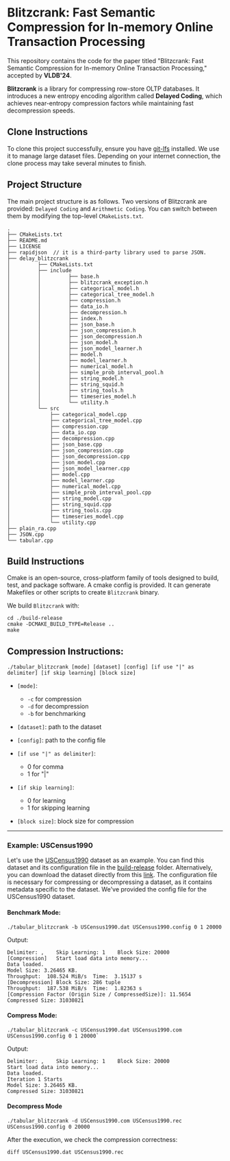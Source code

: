 # Blitzcrank: Fast Semantic Compression for In-memory Online Transaction Processing

This repository contains the code for the paper titled "Blitzcrank: Fast Semantic Compression for In-memory Online Transaction Processing," accepted by **VLDB'24**.

**Blitzcrank** is a library for compressing row-store OLTP databases. It introduces a new entropy encoding algorithm called **Delayed Coding**, which achieves near-entropy compression factors while maintaining fast decompression speeds.

## Clone Instructions

To clone this project successfully, ensure you have [git-lfs](https://git-lfs.com/) installed. We use it to manage large dataset files. Depending on your internet connection, the clone process may take several minutes to finish.

## Project Structure

The main project structure is as follows. Two versions of Blitzcrank are provided: `Delayed Coding` and `Arithmetic Coding`. You can switch between them by modifying the top-level `CMakeLists.txt`.


```
.
├── CMakeLists.txt
├── README.md
├── LICENSE
├── rapidjson  // it is a third-party library used to parse JSON.
├── delay_blitzcrank
│         ├── CMakeLists.txt
│         ├── include
│         │         ├── base.h
│         │         ├── blitzcrank_exception.h
│         │         ├── categorical_model.h
│         │         ├── categorical_tree_model.h
│         │         ├── compression.h
│         │         ├── data_io.h
│         │         ├── decompression.h
│         │         ├── index.h
│         │         ├── json_base.h
│         │         ├── json_compression.h
│         │         ├── json_decompression.h
│         │         ├── json_model.h
│         │         ├── json_model_learner.h
│         │         ├── model.h
│         │         ├── model_learner.h
│         │         ├── numerical_model.h
│         │         ├── simple_prob_interval_pool.h
│         │         ├── string_model.h
│         │         ├── string_squid.h
│         │         ├── string_tools.h
│         │         ├── timeseries_model.h
│         │         └── utility.h
│         └── src
│             ├── categorical_model.cpp
│             ├── categorical_tree_model.cpp
│             ├── compression.cpp
│             ├── data_io.cpp
│             ├── decompression.cpp
│             ├── json_base.cpp
│             ├── json_compression.cpp
│             ├── json_decompression.cpp
│             ├── json_model.cpp
│             ├── json_model_learner.cpp
│             ├── model.cpp
│             ├── model_learner.cpp
│             ├── numerical_model.cpp
│             ├── simple_prob_interval_pool.cpp
│             ├── string_model.cpp
│             ├── string_squid.cpp
│             ├── string_tools.cpp
│             ├── timeseries_model.cpp
│             └── utility.cpp
├── plain_ra.cpp
├── JSON.cpp
└── tabular.cpp

```


## Build Instructions


Cmake is an open-source, cross-platform family of tools designed to build, test, and package software. A cmake config is provided. It can generate Makefiles or other scripts to create `Blitzcrank` binary.

We build `Blitzcrank` with:

```shell
cd ./build-release
cmake -DCMAKE_BUILD_TYPE=Release ..
make
```


## Compression Instructions:

```shell
./tabular_blitzcrank [mode] [dataset] [config] [if use "|" as delimiter] [if skip learning] [block size]
```

- `[mode]`: 
    - `-c` for compression
    - `-d` for decompression
    - `-b` for benchmarking

- `[dataset]`: path to the dataset

- `[config]`: path to the config file

- `[if use "|" as delimiter]`: 
    - 0 for comma
    - 1 for "|"

- `[if skip learning]`: 
    - 0 for learning
    - 1 for skipping learning

- `[block size]`: block size for compression

----

### Example: USCensus1990

Let's use the [USCensus1990](https://archive.ics.uci.edu/ml/datasets/US+Census+Data+(1990)) dataset as an example. You can find this dataset and its configuration file in the [build-release](https://github.com/YimingQiao/Blitzcrank/tree/main/build-release) folder. Alternatively, you can download the dataset directly from this [link](https://drive.google.com/file/d/1Lpo_LcmC0tqR-Gl7yyvPO7xIcwe5ZP9_/view?usp=drive_link). The configuration file is necessary for compressing or decompressing a dataset, as it contains metadata specific to the dataset. We've provided the config file for the USCensus1990 dataset.

#### Benchmark Mode:

    ./tabular_blitzcrank -b USCensus1990.dat USCensus1990.config 0 1 20000

Output:
```
Delimiter: ,	Skip Learning: 1	Block Size: 20000	
[Compression]	Start load data into memory...
Data loaded.
Model Size: 3.26465 KB. 
Throughput:  108.524 MiB/s	Time:  3.15137 s
[Decompression]	Block Size: 286 tuple
Throughput:  187.538 MiB/s	Time:  1.82363 s
[Compression Factor (Origin Size / CompressedSize)]: 11.5654
Compressed Size: 31030821
```

#### Compress Mode:

    ./tabular_blitzcrank -c USCensus1990.dat USCensus1990.com USCensus1990.config 0 1 20000`

Output:

    Delimiter: ,	Skip Learning: 1	Block Size: 20000	
    Start load data into memory...
    Data loaded.
    Iteration 1 Starts
    Model Size: 3.26465 KB. 
    Compressed Size: 31030821
    

#### Decompress Mode

    ./tabular_blitzcrank -d USCensus1990.com USCensus1990.rec USCensus1990.config 0 20000

After the execution, we check the compression correctness:

    diff USCensus1990.dat USCensus1990.rec

